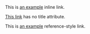 This is [an example](http://example.com/ ) inline link.

[This link](http://example.net/) has no title attribute.



[id]: http://example.com/  "Optional Title Here"
This is [an example][id] reference-style link.
